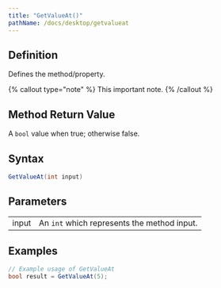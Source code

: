 ```yaml
---
title: "GetValueAt()"
pathName: /docs/desktop/getvalueat
---
```


## Definition

Defines the method/property.

{% callout type="note" %}
This important note.
{% /callout %}

## Method Return Value

A `bool` value when true; otherwise false.

## Syntax

```csharp
GetValueAt(int input)
```

## Parameters

|  |  |
| --- | --- |
| input | An `int` which represents the method input. |

## Examples

```csharp
// Example usage of GetValueAt
bool result = GetValueAt(5);
```
